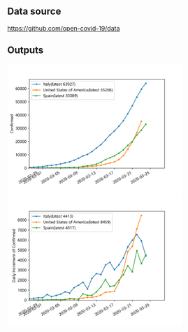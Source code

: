 ## Data source
https://github.com/open-covid-19/data

## Outputs
<img src="Confirmed.png" width=400 />
<img src="ConfirmedIncrement.png" width=400 />